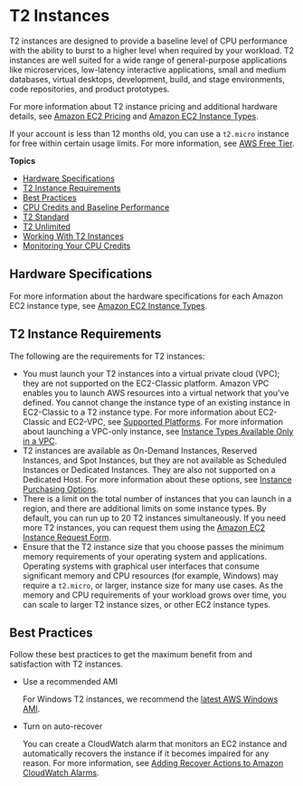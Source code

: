 # T2 Instances<a name="t2-instances"></a>

T2 instances are designed to provide a baseline level of CPU performance with the ability to burst to a higher level when required by your workload\. T2 instances are well suited for a wide range of general\-purpose applications like microservices, low\-latency interactive applications, small and medium databases, virtual desktops, development, build, and stage environments, code repositories, and product prototypes\.

For more information about T2 instance pricing and additional hardware details, see [Amazon EC2 Pricing](https://aws.amazon.com/ec2/pricing/) and [Amazon EC2 Instance Types](https://aws.amazon.com/ec2/instance-types/)\.

If your account is less than 12 months old, you can use a `t2.micro` instance for free within certain usage limits\. For more information, see [AWS Free Tier](https://aws.amazon.com/free/)\.

**Topics**
+ [Hardware Specifications](#t2-instances-hardware)
+ [T2 Instance Requirements](#t2-instance-limits)
+ [Best Practices](#t2-best-practices)
+ [CPU Credits and Baseline Performance](t2-credits-baseline-concepts.md)
+ [T2 Standard](t2-std.md)
+ [T2 Unlimited](t2-unlimited.md)
+ [Working With T2 Instances](t2-how-to.md)
+ [Monitoring Your CPU Credits](t2-instances-monitoring-cpu-credits.md)

## Hardware Specifications<a name="t2-instances-hardware"></a>

For more information about the hardware specifications for each Amazon EC2 instance type, see [Amazon EC2 Instance Types](https://aws.amazon.com/ec2/instance-types/)\.

## T2 Instance Requirements<a name="t2-instance-limits"></a>

The following are the requirements for T2 instances:
+ You must launch your T2 instances into a virtual private cloud \(VPC\); they are not supported on the EC2\-Classic platform\. Amazon VPC enables you to launch AWS resources into a virtual network that you've defined\. You cannot change the instance type of an existing instance in EC2\-Classic to a T2 instance type\. For more information about EC2\-Classic and EC2\-VPC, see [Supported Platforms](ec2-supported-platforms.md)\. For more information about launching a VPC\-only instance, see [Instance Types Available Only in a VPC](using-vpc.md#vpc-only-instance-types)\.
+ T2 instances are available as On\-Demand Instances, Reserved Instances, and Spot Instances, but they are not available as Scheduled Instances or Dedicated Instances\. They are also not supported on a Dedicated Host\. For more information about these options, see [Instance Purchasing Options](instance-purchasing-options.md)\.
+ There is a limit on the total number of instances that you can launch in a region, and there are additional limits on some instance types\. By default, you can run up to 20 T2 instances simultaneously\. If you need more T2 instances, you can request them using the [Amazon EC2 Instance Request Form](https://console.aws.amazon.com/support/home#/case/create?issueType=service-limit-increase&limitType=service-code-ec2-instances)\.
+ Ensure that the T2 instance size that you choose passes the minimum memory requirements of your operating system and applications\. Operating systems with graphical user interfaces that consume significant memory and CPU resources \(for example, Windows\) may require a `t2.micro`, or larger, instance size for many use cases\. As the memory and CPU requirements of your workload grows over time, you can scale to larger T2 instance sizes, or other EC2 instance types\.

## Best Practices<a name="t2-best-practices"></a>

Follow these best practices to get the maximum benefit from and satisfaction with T2 instances\.
+ Use a recommended AMI

  For Windows T2 instances, we recommend the [latest AWS Windows AMI](windows-ami-version-history.md#windows-ami-versions)\.
+ Turn on auto\-recover

  You can create a CloudWatch alarm that monitors an EC2 instance and automatically recovers the instance if it becomes impaired for any reason\. For more information, see [Adding Recover Actions to Amazon CloudWatch Alarms](UsingAlarmActions.md#AddingRecoverActions)\.